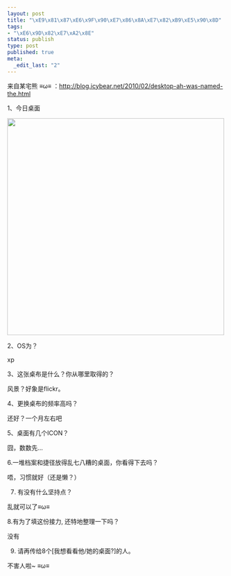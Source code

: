 ```yaml
--- 
layout: post
title: "\xE9\x81\x87\xE6\x9F\x90\xE7\x86\x8A\xE7\x82\xB9\xE5\x90\x8D"
tags: 
- "\xE6\x9D\x82\xE7\xA2\x8E"
status: publish
type: post
published: true
meta: 
  _edit_last: "2"
---
```

来自某宅熊 ≡ω≡ ：<a href="http://blog.icybear.net/2010/02/desktop-ah-was-named-the.html">http://blog.icybear.net/2010/02/desktop-ah-was-named-the.html</a>

1、今日桌面

<a href="http://www.fleurer-lee.com/wp-content/uploads/2010/02/未命名-1.jpg"><img src="http://i3.6.cn/cvbnm/44/0b/2e/b9f21af4f22b2463cb2090ecaa9d0b1e.png" alt="" title="desktop" width="500"  class="alignnone size-medium wp-image-645726" /></a>

2、OS为？

xp

3、这张桌布是什么？你从哪里取得的？

风景？好象是flickr。

4、更换桌布的频率高吗？

还好？一个月左右吧

5、桌面有几个ICON？

囧，数数先...

6.一堆档案和捷径放得乱七八糟的桌面，你看得下去吗？

唔，习惯就好（还是懒？）

7. 有没有什么坚持点？

乱就可以了≡ω≡

8.有为了填这份接力, 还特地整理一下吗？

没有

9. 请再传给8个[我想看看他/她的桌面?]的人。

不害人啦~ ≡ω≡
